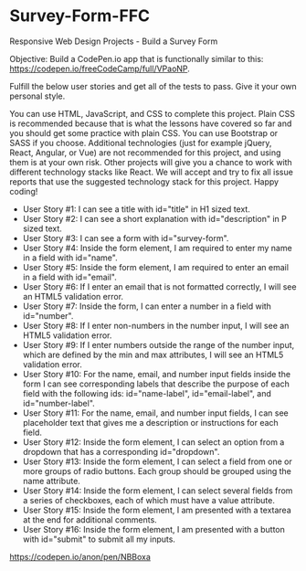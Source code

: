 # Survey-Form-FFC

Responsive Web Design Projects - Build a Survey Form

Objective: Build a CodePen.io app that is functionally similar to this: https://codepen.io/freeCodeCamp/full/VPaoNP.

Fulfill the below user stories and get all of the tests to pass. Give it your own personal style.

You can use HTML, JavaScript, and CSS to complete this project. Plain CSS is recommended because that is 
what the lessons have covered so far and you should get some practice with plain CSS. You can use Bootstrap or 
SASS if you choose. Additional technologies (just for example jQuery, React, Angular, or Vue) are not recommended 
for this project, and using them is at your own risk. Other projects will give you a chance to work with different technology 
stacks like React. We will accept and try to fix all issue reports that use the suggested technology stack for this project. Happy coding!

  * User Story #1: I can see a title with id="title" in H1 sized text.
  * User Story #2: I can see a short explanation with id="description" in P sized text.
  * User Story #3: I can see a form with id="survey-form".
  * User Story #4: Inside the form element, I am required to enter my name in a field with id="name".
  * User Story #5: Inside the form element, I am required to enter an email in a field with id="email".
  * User Story #6: If I enter an email that is not formatted correctly, I will see an HTML5 validation error.
  * User Story #7: Inside the form, I can enter a number in a field with id="number".
  * User Story #8: If I enter non-numbers in the number input, I will see an HTML5 validation error.
  * User Story #9: If I enter numbers outside the range of the number input, which are defined by the min and max attributes, I will see an HTML5 validation error.
  * User Story #10: For the name, email, and number input fields inside the form I can see corresponding labels that describe the purpose of each field with the following ids: id="name-label", id="email-label", and id="number-label".
  * User Story #11: For the name, email, and number input fields, I can see placeholder text that gives me a description or instructions for each field.
  * User Story #12: Inside the form element, I can select an option from a dropdown that has a corresponding id="dropdown".
  * User Story #13: Inside the form element, I can select a field from one or more groups of radio buttons. Each group should be grouped using the name attribute.
  * User Story #14: Inside the form element, I can select several fields from a series of checkboxes, each of which must have a value attribute.
  * User Story #15: Inside the form element, I am presented with a textarea at the end for additional comments.
  * User Story #16: Inside the form element, I am presented with a button with id="submit" to submit all my inputs.
  
  https://codepen.io/anon/pen/NBBoxa
